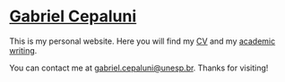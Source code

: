 # [Gabriel Cepaluni](https://gcepaluni.github.io)

This is my personal website. Here you will find my [CV](http://gcepaluni.github.io/DaniloFreireCV.pdf) and my [academic writing](gcepaluni.github.io/#research). 

You can contact me at [gabriel.cepaluni@unesp.br](mailto:gabriel.cepaluni@unesp.br). Thanks for visiting!
